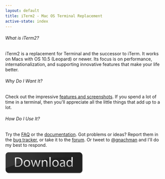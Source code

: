 ```yaml
---
layout: default
title: iTerm2 - Mac OS Terminal Replacement
active-state: index
---
```


<section>
	<h6 class="question">What is iTerm2?</h6>
	<p class="answer">
		iTerm2 is a replacement for Terminal and the successor to iTerm. It works on Macs with OS 10.5 (Leopard) or newer. Its focus is on performance, internationalization, and supporting innovative features that make your life better.
	</p>
</section>
<section>
	<h6 class="question">Why Do I Want It?</h6>
	<p class="answer">
		Check out the impressive <a href="features.html">features and screenshots</a>. If you spend a lot of time in a terminal, then you'll appreciate all the little things that add up to a lot.
	</p>
</section>
<section>
	<h6 class="question">How Do I Use It?</h6>
	<p class="answer">
		Try the <a href="faq.html">FAQ</a> or the <a href="documentation.html">documentation</a>. Got problems or ideas? Report them in the <a href="http://code.google.com/p/iterm2/issues/entry">bug tracker</a>, or take it to the <a href="http://groups.google.com/group/iterm2-discuss">forum</a>. Or tweet to <a href="http://twitter.com/?status=@gnachman">@gnachman</a> and I'll do my best to respond.
	</p>
</section>
<section>
	<div class="text-center">
		<a href="/downloads/stable/iTerm2_v1_0_0.zip"><img src="img/download-button.png"></a>
	</div>
</section>